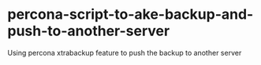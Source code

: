 # percona-script-to-ake-backup-and-push-to-another-server
Using percona xtrabackup feature to push the backup to another server
